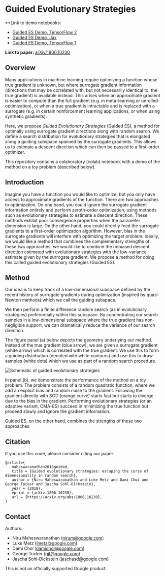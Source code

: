 # Guided Evolutionary Strategies

**Link to demo notebooks:
- [Guided ES Demo, TensorFlow 2](https://colab.sandbox.google.com/github/brain-research/guided-evolutionary-strategies/blob/master/Guided_Evolutionary_Strategies_Demo_TensorFlow2.ipynb)
- [Guided ES Demo, Jax](https://colab.sandbox.google.com/github/brain-research/guided-evolutionary-strategies/blob/master/Guided_Evolutionary_Strategies_Demo_Jax.ipynb)
- [Guided ES Demo, TensorFlow 1](https://colab.sandbox.google.com/github/brain-research/guided-evolutionary-strategies/blob/master/Guided_Evolutionary_Strategies_Demo_.ipynb)

**Link to paper:** [arXiv/1806.10230](https://arxiv.org/abs/1806.10230)

## Overview

Many applications in machine learning require optimizing a function whose true
gradient is unknown, but where surrogate gradient information (directions that
may be correlated with, but not necessarily identical to, the true gradient) is
available instead. This arises when an approximate gradient is easier to compute
than the full gradient (e.g. in meta-learning or unrolled optimization), or when
a true gradient is intractable and is replaced with a surrogate (e.g. in certain
reinforcement learning applications, or when using synthetic gradients).

Here, we propose _Guided Evolutionary Strategies_ (Guided ES), a method for
optimally using surrogate gradient directions along with random search. We
define a search distribution for evolutionary strategies that is elongated along
a guiding subspace spanned by the surrogate gradients. This allows us to
estimate a descent direction which can then be passed to a first-order
optimizer.

This repository contains a colaboratory (colab) notebook with a demo of the
method on a toy problem (described below).

## Introduction

Imagine you have a function you would like to optimize, but you only have access
to approximate gradients of the function. There are two approaches to
optimization. On one hand, you could ignore the surrogate gradient information
entirely and perform zeroth-order optimization, using methods such as
evolutionary strategies to estimate a descent direction. These methods exhibit
poor convergence properties when the parameter dimension is large. On the other
hand, you could directly feed the surrogate gradients to a first-order
optimization algorithm. However, bias in the surrogate gradients will interfere
with optimizing the target problem. Ideally, we would like a method that
combines the complementary strengths of these two approaches: we would like to
combine the unbiased descent direction estimated with evolutionary strategies
with the low-variance estimate given by the surrogate gradient. We propose a
method for doing this called guided evolutionary strategies (Guided ES).

## Method

Our idea is to keep track of a low-dimensional subspace defined by the recent
history of surrogate gradients during optimization (inspired by quasi-Newton
methods) which we call the guiding subspace.

We then perform a finite difference random search (as in evolutionary
strategies) preferentially within this subspace. By concentrating our search
samples in a low-dimensional subspace where the true gradient has non-negligible
support, we can dramatically reduce the variance of our search direction.

The figure panel (a) below depicts the geometry underlying our method. Instead
of the true gradient (blue arrow), we are given a surrogate gradient (white
arrow) which is correlated with the true gradient. We use this to form a guiding
distribution (denoted with white contours) and use this to draw samples (white
dots) which we use as part of a random search procedure.

![Schematic of guided evolutionary
strategies](images/fig1.png?raw=true "Schematic of guided evolutionary strategies")

In panel (b), we demonstrate the performance of the method on a toy problem. The
problem consists of a random quadratic function, where we add an explicit bias
and random noise to the gradient. Following the gradient directly with SGD
(orange curve) starts fast but starts to diverge due to the bias in the
gradient. Performing evolutionary strategies (or an adaptive variant, CMA-ES)
succeed in minimizing the true function but proceed slowly and ignore the
gradient information.

Guided ES, on the other hand, combines the strengths of these two approaches.

## Citation

If you use this code, please consider citing our paper:

```
@article{
   maheswaranathan2018guided,
   title = {Guided evolutionary strategies: escaping the curse of dimensionality in random search},
   author = {Niru Maheswaranathan and Luke Metz and Dami Choi and George Tucker and Jascha Sohl-Dickstein},
   year = {2018},
   eprint = {arXiv:1806.10230},
   url = {https://arxiv.org/abs/1806.10230},
}
```

## Contact

Authors:

- Niru Maheswaranathan (nirum@google.com)
- Luke Metz (lmetz@google.com)
- Dami Choi (damichoi@google.com)
- George Tucker (gjt@google.com)
- Jascha Sohl-Dickstein (jaschasd@google.com)

This is not an officially supported Google product.

